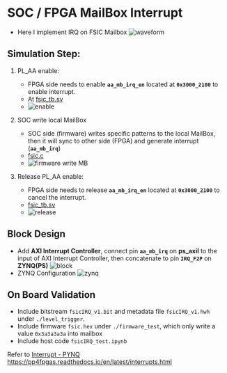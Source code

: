 # SOC / FPGA MailBox Interrupt

- Here I implement IRQ on FSIC Mailbox
  ![waveform](https://github.com/vic9112/PQC_Falcon/assets/137171415/c0aa035a-f3db-47fb-a9df-a87798b35ed1)

## Simulation Step:
1. PL_AA enable:
   - FPGA side needs to enable **`aa_mb_irq_en`** located at **`0x3000_2100`** to enable interrupt.
   - At [fsic_tb.sv](https://github.com/vic9112/PQC_Falcon/blob/main/impl_ASIC/irq_test/vivado/fsic_tb.sv)
   - ![enable](https://github.com/vic9112/PQC_Falcon/assets/137171415/be40dc4f-2cb4-45bc-aaad-0607b2cfd340)

2. SOC write local MailBox
   - SOC side (firmware) writes specific patterns to the local MailBox, then it will sync to other side (FPGA) and generate interrupt (**`aa_mb_irq`**)
   - [fsic.c](https://github.com/vic9112/PQC_Falcon/blob/main/impl_ASIC/irq_test/testbench/fsic/fsic.c)
   - ![firmware write MB](https://github.com/vic9112/PQC_Falcon/assets/137171415/2887d0f6-202a-45aa-ad73-8ecb9f36b1f5)

3. Release PL_AA enable:
   - FPGA side needs to release **`aa_mb_irq_en`** located at **`0x3000_2100`** to cancel the interrupt.
   - [fsic_tb.sv](https://github.com/vic9112/PQC_Falcon/blob/main/impl_ASIC/irq_test/vivado/fsic_tb.sv)
   - ![release](https://github.com/vic9112/PQC_Falcon/assets/137171415/8e5aead7-a724-41a7-b5dd-25c0bed04ae3)

## Block Design

- Add **AXI Interrupt Controller**, connect pin **`aa_mb_irq`** on **ps_axil** to the input of AXI Interrupt Controller, then concatenate to pin **`IRQ_F2P`** on **ZYNQ(PS)**
![block](https://github.com/vic9112/PQC_Falcon/assets/137171415/d9fa1946-94a5-4f01-ad87-729e874b2dab)
- ZYNQ Configuration
![zynq](https://github.com/vic9112/PQC_Falcon/assets/137171415/ef55a847-ba3d-432a-aa46-f377afcd041c)

## On Board Validation

- Include bitstream `fsicIRQ_v1.bit` and metadata file `fsicIRQ_v1.hwh` under `./level_trigger`.
- Include firmware `fsic.hex` under `./firmware_test`, which only write a value `0x3a3a3a3a` into mailbox
- Include host code `fsicIRQ_test.ipynb`

Refer to [Interrupt - PYNQ](https://pynq.readthedocs.io/en/latest/pynq_libraries/interrupt.html)
https://pp4fpgas.readthedocs.io/en/latest/interrupts.html
